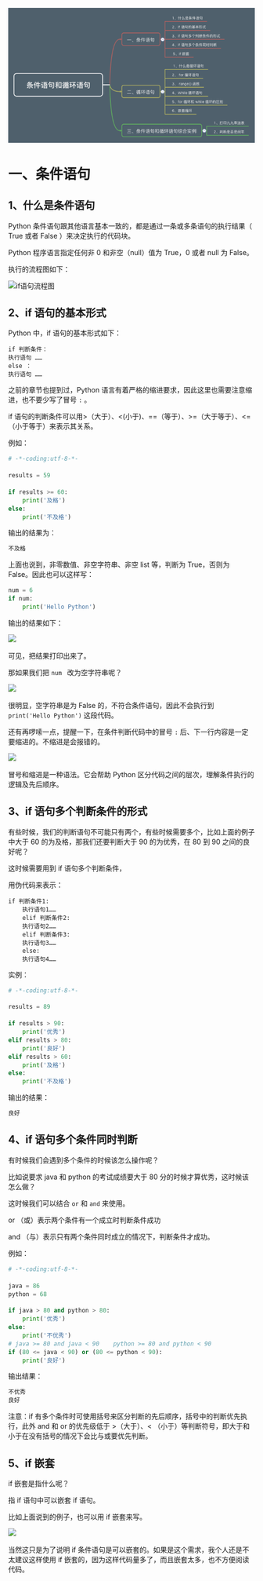![img.png](../data/img3.png)

# 一、条件语句 #

## 1、什么是条件语句 ##

Python 条件语句跟其他语言基本一致的，都是通过一条或多条语句的执行结果（ True 或者 False ）来决定执行的代码块。

Python 程序语言指定任何非 0 和非空（null）值为 True，0 或者 null 为 False。

执行的流程图如下：

![if语句流程图](http://upload-images.jianshu.io/upload_images/2136918-4ee2486190450a1a?imageMogr2/auto-orient/strip%7CimageView2/2/w/1240)

## 2、if 语句的基本形式 ##

Python 中，if 语句的基本形式如下：

```
if 判断条件：
执行语句 ……
else ：
执行语句 ……
```

之前的章节也提到过，Python 语言有着严格的缩进要求，因此这里也需要注意缩进，也不要少写了冒号 `:` 。

if 语句的判断条件可以用>（大于）、<(小于)、==（等于）、>=（大于等于）、<=（小于等于）来表示其关系。

例如：

```python
# -*-coding:utf-8-*-

results = 59

if results >= 60:
    print('及格')
else:
    print('不及格')

```

输出的结果为：

```txt
不及格
```

上面也说到，非零数值、非空字符串、非空 list 等，判断为 True，否则为 False。因此也可以这样写：

```python
num = 6
if num:
    print('Hello Python')
```

输出的结果如下：

![](http://twowaterimage.oss-cn-beijing.aliyuncs.com/2019-09-07-072713.png)

可见，把结果打印出来了。

那如果我们把 `num ` 改为空字符串呢？

![](http://twowaterimage.oss-cn-beijing.aliyuncs.com/2019-09-07-072941.png)

很明显，空字符串是为 False 的，不符合条件语句，因此不会执行到  `print('Hello Python')`  这段代码。

还有再啰嗦一点，提醒一下，在条件判断代码中的冒号 `:` 后、下一行内容是一定要缩进的。不缩进是会报错的。

![](http://twowaterimage.oss-cn-beijing.aliyuncs.com/2019-09-07-073432.png)

冒号和缩进是一种语法。它会帮助 Python 区分代码之间的层次，理解条件执行的逻辑及先后顺序。

## 3、if 语句多个判断条件的形式 ##

有些时候，我们的判断语句不可能只有两个，有些时候需要多个，比如上面的例子中大于 60 的为及格，那我们还要判断大于 90 的为优秀，在
80 到 90 之间的良好呢？

这时候需要用到 if 语句多个判断条件，

用伪代码来表示：

```
if 判断条件1:
    执行语句1……
    elif 判断条件2:
    执行语句2……
    elif 判断条件3:
    执行语句3……
    else:
    执行语句4……
```

实例：

```python
# -*-coding:utf-8-*-

results = 89

if results > 90:
    print('优秀')
elif results > 80:
    print('良好')
elif results > 60:
    print('及格')
else:
    print('不及格')

```

输出的结果：

```txt
良好
```

## 4、if 语句多个条件同时判断 ##

有时候我们会遇到多个条件的时候该怎么操作呢？

比如说要求 java 和 python 的考试成绩要大于 80 分的时候才算优秀，这时候该怎么做？

这时候我们可以结合 `or` 和  `and` 来使用。

or （或）表示两个条件有一个成立时判断条件成功

and （与）表示只有两个条件同时成立的情况下，判断条件才成功。

例如：

```python
# -*-coding:utf-8-*-

java = 86
python = 68

if java > 80 and python > 80:
    print('优秀')
else:
    print('不优秀')
# java >= 80 and java < 90    python >= 80 and python < 90
if (80 <= java < 90) or (80 <= python < 90):
    print('良好')

```

输出结果：

```txt
不优秀
良好
```

注意：if 有多个条件时可使用括号来区分判断的先后顺序，括号中的判断优先执行，此外 and 和 or 的优先级低于 >（大于）、<
（小于）等判断符号，即大于和小于在没有括号的情况下会比与或要优先判断。

## 5、if 嵌套 ##

if 嵌套是指什么呢？

指 if 语句中可以嵌套 if 语句。

比如上面说到的例子，也可以用 if 嵌套来写。

![](http://twowaterimage.oss-cn-beijing.aliyuncs.com/2019-09-07-080557.png)

当然这只是为了说明 if 条件语句是可以嵌套的。如果是这个需求，我个人还是不太建议这样使用 if 嵌套的，因为这样代码量多了，而且嵌套太多，也不方便阅读代码。





